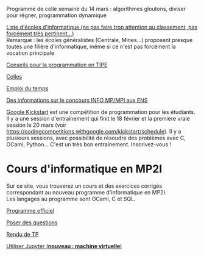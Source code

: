 Programme de colle semaine du 14 mars : algorithmes gloutons, diviser pour régner, programmation dynamique

[Liste d'écoles d'informatique (ne pas faire trop attention au classement, pas forcément très pertinent...)](https://etudiant.lefigaro.fr/etudes/ecoles-ingenieurs/classement-informatique)  
Remarque : les écoles généralistes (Centrale, Mines...) proposent presque toutes une filière d'informatique, même si ce n'est pas forcément la vocation principale

[Conseils pour la programmation en TIPE](tipe/projet_tipe.pdf)

[Colles](https://github.com/mp2i-fsm/mp2i-2021/blob/main/administratif/colles/colles.md)  

[Emploi du temps](https://github.com/mp2i-fsm/mp2i-2021/blob/main/administratif/colles/edt.md)

[Des informations sur le concours INFO MP/MPI aux ENS](https://diplome.di.ens.fr/informatique-ens)

[Google Kickstart](https://codingcompetitions.withgoogle.com/kickstart) est une compétition de programmation pour les étudiants. Il y a une session d'entraînement qui finit le 18 février et la première vraie session le 20 mars (voir https://codingcompetitions.withgoogle.com/kickstart/schedule). Il y a plusieurs sessions, avec possibilité de résoudre des problèmes avec C, OCaml, Python... C'est un très bon entraînement. Inscrivez-vous !

# Cours d'informatique en MP2I

Sur ce site, vous trouverez un cours et des exercices corrigés correspondant au nouveau programme d'informatique en MP2I.  
Les langages au programme sont OCaml, C et SQL.  

[Programme officiel](https://prepas.org/index.php?document=73)

[Poser des questions](https://github.com/mp2i-fsm/mp2i-2021/discussions)

[Rendu de TP](https://mp2i-fsm.github.io/mp2i-2021/0_intro/2_rendu_tp)

[Utiliser Jupyter (**nouveau : machine virtuelle**)](https://mp2i-fsm.github.io/mp2i-2021/0_intro/install)
